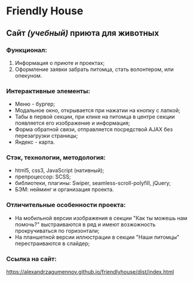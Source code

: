 # **Friendly House**
## Cайт *(учебный)* приюта для животных
### Функционал:
1. Информация о приюте и проектах;   
2. Оформление заявки забрать питомца, стать волонтером, или опекуном.

### Интерактивные элементы:
- Меню - бургер;
- Модальное окно, открывается при нажатии на кнопку с лапкой; 
- Табы в первой секции, при клике на питомца в центре секции появляется его изображение и информация; 
- Форма обратной связи, отправляется посредствой AJAX без перезагрузки страницы; 
- Яндекс - карта.  

### Стэк, технологии, методология:
* html5, css3, JavaScript (нативный);
* препроцессор: SCSS;
* библиотеки, плагины: Swiper, seamless-scroll-polyfill, jQuery;
* БЭМ: нейминг и организация проекта.

### Отличительные особенности проекта: 
- На мобильной версии изображения в секции "Как ты можешь нам помочь?" выстраиваются в ряд и имеют возжожность прокручиваться по горизонтали;
- На планшетной версии иллюстрации в секции "Наши питомцы" перестраиваются в слайдер; 

### Ссылка на сайт:  
https://alexandrzagumennov.github.io/friendlyhouse/dist/index.html


